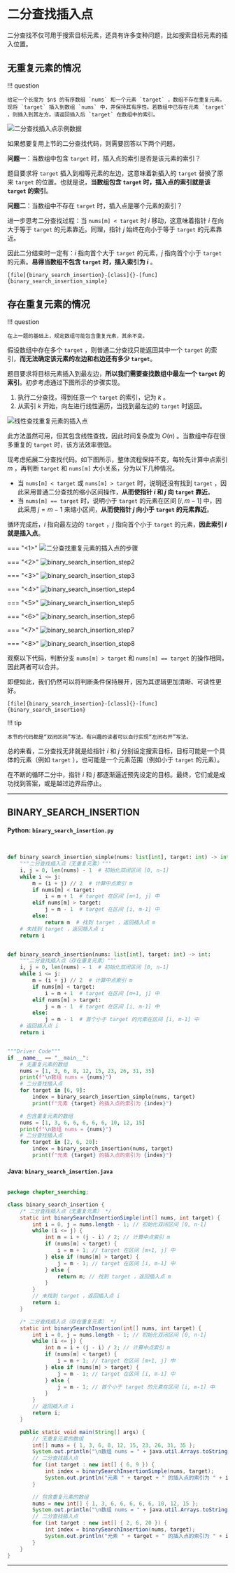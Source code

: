 # 二分查找插入点

二分查找不仅可用于搜索目标元素，还具有许多变种问题，比如搜索目标元素的插入位置。

## 无重复元素的情况

!!! question

    给定一个长度为 $n$ 的有序数组 `nums` 和一个元素 `target` ，数组不存在重复元素。现将 `target` 插入到数组 `nums` 中，并保持其有序性。若数组中已存在元素 `target` ，则插入到其左方。请返回插入后 `target` 在数组中的索引。

![二分查找插入点示例数据](binary_search_insertion.assets/binary_search_insertion_example.png)

如果想要复用上节的二分查找代码，则需要回答以下两个问题。

**问题一**：当数组中包含 `target` 时，插入点的索引是否是该元素的索引？

题目要求将 `target` 插入到相等元素的左边，这意味着新插入的 `target` 替换了原来 `target` 的位置。也就是说，**当数组包含 `target` 时，插入点的索引就是该 `target` 的索引**。

**问题二**：当数组中不存在 `target` 时，插入点是哪个元素的索引？

进一步思考二分查找过程：当 `nums[m] < target` 时 $i$ 移动，这意味着指针 $i$ 在向大于等于 `target` 的元素靠近。同理，指针 $j$ 始终在向小于等于 `target` 的元素靠近。

因此二分结束时一定有：$i$ 指向首个大于 `target` 的元素，$j$ 指向首个小于 `target` 的元素。**易得当数组不包含 `target` 时，插入索引为 $i$** 。

```src
[file]{binary_search_insertion}-[class]{}-[func]{binary_search_insertion_simple}
```

## 存在重复元素的情况

!!! question

    在上一题的基础上，规定数组可能包含重复元素，其余不变。

假设数组中存在多个 `target` ，则普通二分查找只能返回其中一个 `target` 的索引，**而无法确定该元素的左边和右边还有多少 `target`**。

题目要求将目标元素插入到最左边，**所以我们需要查找数组中最左一个 `target` 的索引**。初步考虑通过下图所示的步骤实现。

1. 执行二分查找，得到任意一个 `target` 的索引，记为 $k$ 。
2. 从索引 $k$ 开始，向左进行线性遍历，当找到最左边的 `target` 时返回。

![线性查找重复元素的插入点](binary_search_insertion.assets/binary_search_insertion_naive.png)

此方法虽然可用，但其包含线性查找，因此时间复杂度为 $O(n)$ 。当数组中存在很多重复的 `target` 时，该方法效率很低。

现考虑拓展二分查找代码。如下图所示，整体流程保持不变，每轮先计算中点索引 $m$ ，再判断 `target` 和 `nums[m]` 大小关系，分为以下几种情况。

- 当 `nums[m] < target` 或 `nums[m] > target` 时，说明还没有找到 `target` ，因此采用普通二分查找的缩小区间操作，**从而使指针 $i$ 和 $j$ 向 `target` 靠近**。
- 当 `nums[m] == target` 时，说明小于 `target` 的元素在区间 $[i, m - 1]$ 中，因此采用 $j = m - 1$ 来缩小区间，**从而使指针 $j$ 向小于 `target` 的元素靠近**。

循环完成后，$i$ 指向最左边的 `target` ，$j$ 指向首个小于 `target` 的元素，**因此索引 $i$ 就是插入点**。

=== "<1>"
    ![二分查找重复元素的插入点的步骤](binary_search_insertion.assets/binary_search_insertion_step1.png)

=== "<2>"
    ![binary_search_insertion_step2](binary_search_insertion.assets/binary_search_insertion_step2.png)

=== "<3>"
    ![binary_search_insertion_step3](binary_search_insertion.assets/binary_search_insertion_step3.png)

=== "<4>"
    ![binary_search_insertion_step4](binary_search_insertion.assets/binary_search_insertion_step4.png)

=== "<5>"
    ![binary_search_insertion_step5](binary_search_insertion.assets/binary_search_insertion_step5.png)

=== "<6>"
    ![binary_search_insertion_step6](binary_search_insertion.assets/binary_search_insertion_step6.png)

=== "<7>"
    ![binary_search_insertion_step7](binary_search_insertion.assets/binary_search_insertion_step7.png)

=== "<8>"
    ![binary_search_insertion_step8](binary_search_insertion.assets/binary_search_insertion_step8.png)

观察以下代码，判断分支 `nums[m] > target` 和 `nums[m] == target` 的操作相同，因此两者可以合并。

即便如此，我们仍然可以将判断条件保持展开，因为其逻辑更加清晰、可读性更好。

```src
[file]{binary_search_insertion}-[class]{}-[func]{binary_search_insertion}
```

!!! tip

    本节的代码都是“双闭区间”写法。有兴趣的读者可以自行实现“左闭右开”写法。

总的来看，二分查找无非就是给指针 $i$ 和 $j$ 分别设定搜索目标，目标可能是一个具体的元素（例如 `target` ），也可能是一个元素范围（例如小于 `target` 的元素）。

在不断的循环二分中，指针 $i$ 和 $j$ 都逐渐逼近预先设定的目标。最终，它们或是成功找到答案，或是越过边界后停止。



-----------------------------------------------------------------

## BINARY_SEARCH_INSERTION
#### Python: `binary_search_insertion.py`
```python


def binary_search_insertion_simple(nums: list[int], target: int) -> int:
    """二分查找插入点（无重复元素）"""
    i, j = 0, len(nums) - 1  # 初始化双闭区间 [0, n-1]
    while i <= j:
        m = (i + j) // 2  # 计算中点索引 m
        if nums[m] < target:
            i = m + 1  # target 在区间 [m+1, j] 中
        elif nums[m] > target:
            j = m - 1  # target 在区间 [i, m-1] 中
        else:
            return m  # 找到 target ，返回插入点 m
    # 未找到 target ，返回插入点 i
    return i


def binary_search_insertion(nums: list[int], target: int) -> int:
    """二分查找插入点（存在重复元素）"""
    i, j = 0, len(nums) - 1  # 初始化双闭区间 [0, n-1]
    while i <= j:
        m = (i + j) // 2  # 计算中点索引 m
        if nums[m] < target:
            i = m + 1  # target 在区间 [m+1, j] 中
        elif nums[m] > target:
            j = m - 1  # target 在区间 [i, m-1] 中
        else:
            j = m - 1  # 首个小于 target 的元素在区间 [i, m-1] 中
    # 返回插入点 i
    return i


"""Driver Code"""
if __name__ == "__main__":
    # 无重复元素的数组
    nums = [1, 3, 6, 8, 12, 15, 23, 26, 31, 35]
    print(f"\n数组 nums = {nums}")
    # 二分查找插入点
    for target in [6, 9]:
        index = binary_search_insertion_simple(nums, target)
        print(f"元素 {target} 的插入点的索引为 {index}")

    # 包含重复元素的数组
    nums = [1, 3, 6, 6, 6, 6, 6, 10, 12, 15]
    print(f"\n数组 nums = {nums}")
    # 二分查找插入点
    for target in [2, 6, 20]:
        index = binary_search_insertion(nums, target)
        print(f"元素 {target} 的插入点的索引为 {index}")
```

#### Java: `binary_search_insertion.java`
```java

package chapter_searching;

class binary_search_insertion {
    /* 二分查找插入点（无重复元素） */
    static int binarySearchInsertionSimple(int[] nums, int target) {
        int i = 0, j = nums.length - 1; // 初始化双闭区间 [0, n-1]
        while (i <= j) {
            int m = i + (j - i) / 2; // 计算中点索引 m
            if (nums[m] < target) {
                i = m + 1; // target 在区间 [m+1, j] 中
            } else if (nums[m] > target) {
                j = m - 1; // target 在区间 [i, m-1] 中
            } else {
                return m; // 找到 target ，返回插入点 m
            }
        }
        // 未找到 target ，返回插入点 i
        return i;
    }

    /* 二分查找插入点（存在重复元素） */
    static int binarySearchInsertion(int[] nums, int target) {
        int i = 0, j = nums.length - 1; // 初始化双闭区间 [0, n-1]
        while (i <= j) {
            int m = i + (j - i) / 2; // 计算中点索引 m
            if (nums[m] < target) {
                i = m + 1; // target 在区间 [m+1, j] 中
            } else if (nums[m] > target) {
                j = m - 1; // target 在区间 [i, m-1] 中
            } else {
                j = m - 1; // 首个小于 target 的元素在区间 [i, m-1] 中
            }
        }
        // 返回插入点 i
        return i;
    }

    public static void main(String[] args) {
        // 无重复元素的数组
        int[] nums = { 1, 3, 6, 8, 12, 15, 23, 26, 31, 35 };
        System.out.println("\n数组 nums = " + java.util.Arrays.toString(nums));
        // 二分查找插入点
        for (int target : new int[] { 6, 9 }) {
            int index = binarySearchInsertionSimple(nums, target);
            System.out.println("元素 " + target + " 的插入点的索引为 " + index);
        }

        // 包含重复元素的数组
        nums = new int[] { 1, 3, 6, 6, 6, 6, 6, 10, 12, 15 };
        System.out.println("\n数组 nums = " + java.util.Arrays.toString(nums));
        // 二分查找插入点
        for (int target : new int[] { 2, 6, 20 }) {
            int index = binarySearchInsertion(nums, target);
            System.out.println("元素 " + target + " 的插入点的索引为 " + index);
        }
    }
}
```




-----------------------------------------------------------------

